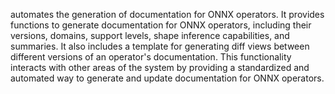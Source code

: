 automates the generation of documentation for ONNX operators. It provides functions to generate documentation for ONNX operators, including their versions, domains, support levels, shape inference capabilities, and summaries. It also includes a template for generating diff views between different versions of an operator's documentation. This functionality interacts with other areas of the system by providing a standardized and automated way to generate and update documentation for ONNX operators.